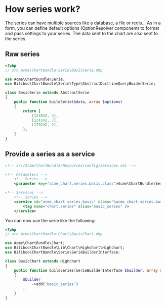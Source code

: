 How series work?
================

The series can have multiple sources like a database, a file or redis... As in a form, you can define default options (OptionResolver component) to format and pass settings to your series. The data sent to the chart are also sent to the series.

Raw series
----------

```php
<?php
// src Acme\ChartBundle\Serie\BasicSerie.php

use Acme\ChartBundle\Serie;
use Biliboo\ChartBundle\Serie\Type\AbstractDoctrineQueryBuiderSerie;

class BasicSerie extends AbstractSerie
{
    public function buildSerie($data, array $options)
    {
        return [
            [123932, 3],
            [134343, 7],
            [179232, 2],
        ];
    }
}
```

Provide a series as a service
-----------------------------

```xml
<!-- src/Acme/ChartBundle/Resources/config/services.xml -->

<!-- Parameters -->
    <!-- Series -->
    <parameter key="acme_chart.series.basic.class">Acme\ChartBundle\Serie\BasicSerie</parameter>

<!-- Services -->
    <!-- Series -->
    <service id="acme_chart.series.basic" class="%acme_chart.series.basic.class%">
        <tag name="chart.series" alias="basic_series" />
    </service>
```

You can now use the serie like the following:

```php
<?php
// src Acme\ChartBundle\Chart\BasicChart.php

use Acme\ChartBundle\Chart;
use Biliboo\ChartBundle\Lib\Chart\Highchart\Highchart;
use Biliboo\ChartBundle\Serie\SerieBuilderInterface;

class BasicChart extends Highchart
{
    public function buildSeries(SerieBuilderInterface $builder, array $options)
    {
        $builder
            ->add('basic_series')
        ;
    }
}
```